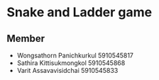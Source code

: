 # Snake and Ladder game 

## Member
- Wongsathorn Panichkurkul 5910545817
- Sathira Kittisukmongkol 5910545868
- Varit Assavavisidchai 5910545833
